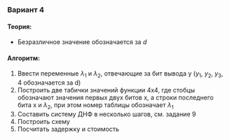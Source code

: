 ### Вариант 4
#### Теория:
- Безразличное значение обозначается за $d$
#### Алгоритм:
1. Ввести переменные $\lambda_1$ и $\lambda_2$, отвечающие за бит вывода y ($y_1$, $y_2$, $y_3$, 4 обозначается за d)
2. Построить две табички значений функции 4x4, где стобцы обозначают значения первых двух битов x, а строки последнего бита x и $\lambda_2$, при этом номер таблицы обозначает $\lambda_1$
3. Составить систему ДНФ в несколько шагов, см. задание 9
4. Построить схему
5. Посчитать задержку и стоимость